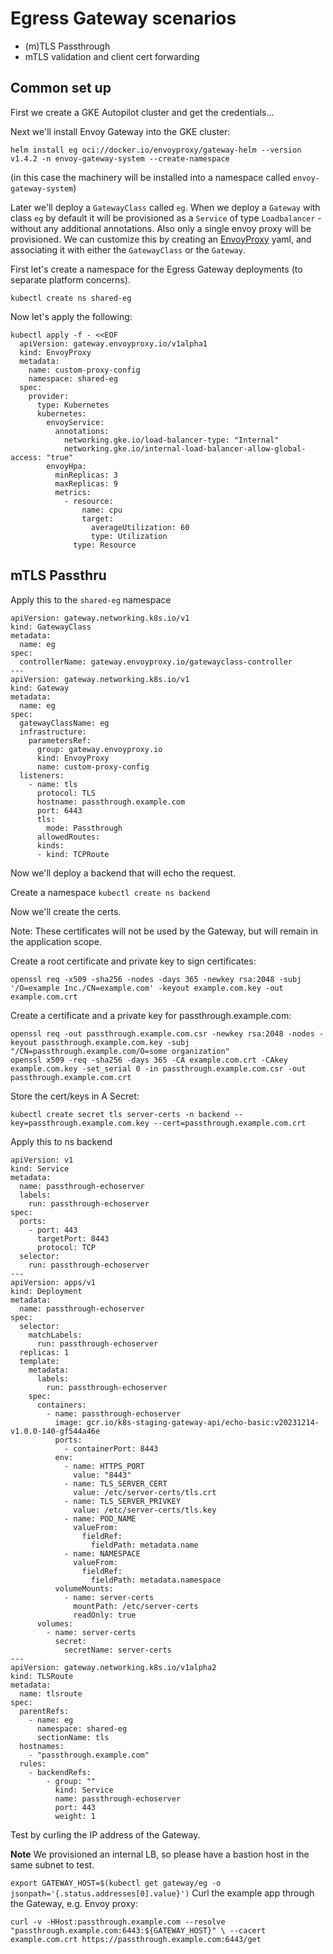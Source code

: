 # Egress Gateway scenarios

- (m)TLS Passthrough
- mTLS validation and client cert forwarding

## Common set up

First we create a GKE Autopilot cluster and get the credentials...

Next we'll install Envoy Gateway into the GKE cluster:

```
helm install eg oci://docker.io/envoyproxy/gateway-helm --version v1.4.2 -n envoy-gateway-system --create-namespace
```
(in this case the machinery will be installed into a namespace called `envoy-gateway-system`)

Later we'll deploy a `GatewayClass` called `eg`. When we deploy a `Gateway` with class `eg` by default it will be provisioned
as a `Service` of type `Loadbalancer` - without any additional annotations. Also only a single envoy proxy will be provisioned.
We can customize this by creating an [EnvoyProxy](https://gateway.envoyproxy.io/latest/tasks/operations/customize-envoyproxy/) yaml,
and associating it with either the `GatewayClass` or the `Gateway`.

First let's create a namespace for the Egress Gateway deployments (to separate platform concerns).

`kubectl create ns shared-eg`

Now let's apply the following:

```
kubectl apply -f - <<EOF
  apiVersion: gateway.envoyproxy.io/v1alpha1
  kind: EnvoyProxy
  metadata:
    name: custom-proxy-config
    namespace: shared-eg
  spec:
    provider:
      type: Kubernetes
      kubernetes:
        envoyService:
          annotations:
            networking.gke.io/load-balancer-type: "Internal"
            networking.gke.io/internal-load-balancer-allow-global-access: "true"
        envoyHpa:
          minReplicas: 3
          maxReplicas: 9
          metrics:
            - resource:
                name: cpu
                target:
                  averageUtilization: 60
                  type: Utilization
              type: Resource
```

## mTLS Passthru

Apply this to the `shared-eg` namespace

```
apiVersion: gateway.networking.k8s.io/v1
kind: GatewayClass
metadata:
  name: eg
spec:
  controllerName: gateway.envoyproxy.io/gatewayclass-controller
---
apiVersion: gateway.networking.k8s.io/v1
kind: Gateway
metadata:
  name: eg
spec:
  gatewayClassName: eg
  infrastructure:
    parametersRef:
      group: gateway.envoyproxy.io
      kind: EnvoyProxy
      name: custom-proxy-config
  listeners:
    - name: tls
      protocol: TLS
      hostname: passthrough.example.com
      port: 6443
      tls:
        mode: Passthrough
      allowedRoutes:
      kinds:
      - kind: TCPRoute

```
Now we'll deploy a backend that will echo the request.

Create a namespace
`kubectl create ns backend`

Now we'll create the certs.

Note: These certificates will not be used by the Gateway, but will remain in the application scope.

Create a root certificate and private key to sign certificates:

```
openssl req -x509 -sha256 -nodes -days 365 -newkey rsa:2048 -subj '/O=example Inc./CN=example.com' -keyout example.com.key -out example.com.crt
```
Create a certificate and a private key for passthrough.example.com:

```
openssl req -out passthrough.example.com.csr -newkey rsa:2048 -nodes -keyout passthrough.example.com.key -subj "/CN=passthrough.example.com/O=some organization"
openssl x509 -req -sha256 -days 365 -CA example.com.crt -CAkey example.com.key -set_serial 0 -in passthrough.example.com.csr -out passthrough.example.com.crt
```

Store the cert/keys in A Secret:

```
kubectl create secret tls server-certs -n backend --key=passthrough.example.com.key --cert=passthrough.example.com.crt
```

Apply this to ns backend
```
apiVersion: v1
kind: Service
metadata:
  name: passthrough-echoserver
  labels:
    run: passthrough-echoserver
spec:
  ports:
    - port: 443
      targetPort: 8443
      protocol: TCP
  selector:
    run: passthrough-echoserver
---
apiVersion: apps/v1
kind: Deployment
metadata:
  name: passthrough-echoserver
spec:
  selector:
    matchLabels:
      run: passthrough-echoserver
  replicas: 1
  template:
    metadata:
      labels:
        run: passthrough-echoserver
    spec:
      containers:
        - name: passthrough-echoserver
          image: gcr.io/k8s-staging-gateway-api/echo-basic:v20231214-v1.0.0-140-gf544a46e
          ports:
            - containerPort: 8443
          env:
            - name: HTTPS_PORT
              value: "8443"
            - name: TLS_SERVER_CERT
              value: /etc/server-certs/tls.crt
            - name: TLS_SERVER_PRIVKEY
              value: /etc/server-certs/tls.key
            - name: POD_NAME
              valueFrom:
                fieldRef:
                  fieldPath: metadata.name
            - name: NAMESPACE
              valueFrom:
                fieldRef:
                  fieldPath: metadata.namespace
          volumeMounts:
            - name: server-certs
              mountPath: /etc/server-certs
              readOnly: true
      volumes:
        - name: server-certs
          secret:
            secretName: server-certs
---
apiVersion: gateway.networking.k8s.io/v1alpha2
kind: TLSRoute
metadata:
  name: tlsroute
spec:
  parentRefs:
    - name: eg
      namespace: shared-eg
      sectionName: tls
  hostnames:
    - "passthrough.example.com"
  rules:
    - backendRefs:
        - group: ""
          kind: Service
          name: passthrough-echoserver
          port: 443
          weight: 1
```

Test by curling the IP address of the Gateway.

**Note** We provisioned an internal LB, so please have a bastion host in the same subnet to test. 

`export GATEWAY_HOST=$(kubectl get gateway/eg -o jsonpath='{.status.addresses[0].value}')`
Curl the example app through the Gateway, e.g. Envoy proxy:

`curl -v -HHost:passthrough.example.com --resolve "passthrough.example.com:6443:${GATEWAY_HOST}" \
--cacert example.com.crt https://passthrough.example.com:6443/get`

